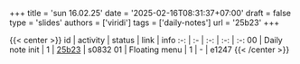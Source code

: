 +++
title = 'sun 16.02.25'
date = '2025-02-16T08:31:37+07:00'
draft = false
type = 'slides'
authors = ['viridi']
tags = ['daily-notes']
url = '25b23'
+++

{{< center >}}
id | activity | status | link | info
:-: | :- | :-: | :-: | :-:
00 | Daily note init | 1 | [25b23](/notes/25b23) | s0832
01 | Floating menu   | 1 | - | e1247
{{< /center >}}
